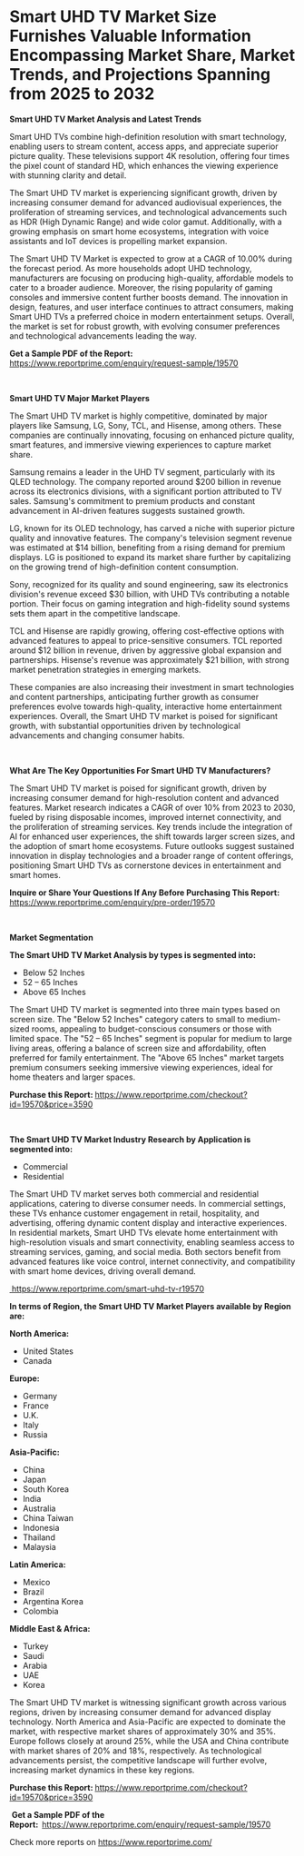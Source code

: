 <p><h1>Smart UHD TV Market Size Furnishes Valuable Information Encompassing Market Share, Market Trends, and Projections Spanning from 2025 to 2032</h1></p><p><strong>Smart UHD TV Market Analysis and Latest Trends</strong></p>
<p><p>Smart UHD TVs combine high-definition resolution with smart technology, enabling users to stream content, access apps, and appreciate superior picture quality. These televisions support 4K resolution, offering four times the pixel count of standard HD, which enhances the viewing experience with stunning clarity and detail.</p><p>The Smart UHD TV market is experiencing significant growth, driven by increasing consumer demand for advanced audiovisual experiences, the proliferation of streaming services, and technological advancements such as HDR (High Dynamic Range) and wide color gamut. Additionally, with a growing emphasis on smart home ecosystems, integration with voice assistants and IoT devices is propelling market expansion.</p><p>The Smart UHD TV Market is expected to grow at a CAGR of 10.00% during the forecast period. As more households adopt UHD technology, manufacturers are focusing on producing high-quality, affordable models to cater to a broader audience. Moreover, the rising popularity of gaming consoles and immersive content further boosts demand. The innovation in design, features, and user interface continues to attract consumers, making Smart UHD TVs a preferred choice in modern entertainment setups. Overall, the market is set for robust growth, with evolving consumer preferences and technological advancements leading the way.</p></p>
<p><strong>Get a Sample PDF of the Report:&nbsp;</strong> <a href="https://www.reportprime.com/enquiry/request-sample/19570?utm_campaign=3286&utm_medium=2&utm_source=Github&utm_content=ia&utm_term=20032025&utm_id=smart-uhd-tv">https://www.reportprime.com/enquiry/request-sample/19570</a></p>
<p>&nbsp;</p>
<p><strong>Smart UHD TV Major Market Players</strong></p>
<p><p>The Smart UHD TV market is highly competitive, dominated by major players like Samsung, LG, Sony, TCL, and Hisense, among others. These companies are continually innovating, focusing on enhanced picture quality, smart features, and immersive viewing experiences to capture market share.</p><p>Samsung remains a leader in the UHD TV segment, particularly with its QLED technology. The company reported around $200 billion in revenue across its electronics divisions, with a significant portion attributed to TV sales. Samsung's commitment to premium products and constant advancement in AI-driven features suggests sustained growth.</p><p>LG, known for its OLED technology, has carved a niche with superior picture quality and innovative features. The company's television segment revenue was estimated at $14 billion, benefiting from a rising demand for premium displays. LG is positioned to expand its market share further by capitalizing on the growing trend of high-definition content consumption.</p><p>Sony, recognized for its quality and sound engineering, saw its electronics division's revenue exceed $30 billion, with UHD TVs contributing a notable portion. Their focus on gaming integration and high-fidelity sound systems sets them apart in the competitive landscape.</p><p>TCL and Hisense are rapidly growing, offering cost-effective options with advanced features to appeal to price-sensitive consumers. TCL reported around $12 billion in revenue, driven by aggressive global expansion and partnerships. Hisense's revenue was approximately $21 billion, with strong market penetration strategies in emerging markets.</p><p>These companies are also increasing their investment in smart technologies and content partnerships, anticipating further growth as consumer preferences evolve towards high-quality, interactive home entertainment experiences. Overall, the Smart UHD TV market is poised for significant growth, with substantial opportunities driven by technological advancements and changing consumer habits.</p></p>
<p>&nbsp;</p>
<p><strong>What Are The Key Opportunities For Smart UHD TV Manufacturers?</strong></p>
<p><p>The Smart UHD TV market is poised for significant growth, driven by increasing consumer demand for high-resolution content and advanced features. Market research indicates a CAGR of over 10% from 2023 to 2030, fueled by rising disposable incomes, improved internet connectivity, and the proliferation of streaming services. Key trends include the integration of AI for enhanced user experiences, the shift towards larger screen sizes, and the adoption of smart home ecosystems. Future outlooks suggest sustained innovation in display technologies and a broader range of content offerings, positioning Smart UHD TVs as cornerstone devices in entertainment and smart homes.</p></p>
<p><strong>Inquire or Share Your Questions If Any Before Purchasing This Report:</strong> <a href="https://www.reportprime.com/enquiry/pre-order/19570?utm_campaign=3286&utm_medium=2&utm_source=Github&utm_content=ia&utm_term=20032025&utm_id=smart-uhd-tv">https://www.reportprime.com/enquiry/pre-order/19570</a></p>
<p>&nbsp;</p>
<p><strong>Market Segmentation</strong></p>
<p><strong>The Smart UHD TV Market Analysis by types is segmented into:</strong></p>
<p><ul><li>Below 52 Inches</li><li>52 – 65 Inches</li><li>Above 65 Inches</li></ul></p>
<p><p>The Smart UHD TV market is segmented into three main types based on screen size. The "Below 52 Inches" category caters to small to medium-sized rooms, appealing to budget-conscious consumers or those with limited space. The "52 – 65 Inches" segment is popular for medium to large living areas, offering a balance of screen size and affordability, often preferred for family entertainment. The "Above 65 Inches" market targets premium consumers seeking immersive viewing experiences, ideal for home theaters and larger spaces.</p></p>
<p><strong>Purchase this Report:&nbsp;</strong><a href="https://www.reportprime.com/checkout?id=19570&price=3590&utm_campaign=3286&utm_medium=2&utm_source=Github&utm_content=ia&utm_term=20032025&utm_id=smart-uhd-tv">https://www.reportprime.com/checkout?id=19570&price=3590</a></p>
<p>&nbsp;</p>
<p><strong>The Smart UHD TV Market Industry Research by Application is segmented into:</strong></p>
<p><ul><li>Commercial</li><li>Residential</li></ul></p>
<p><p>The Smart UHD TV market serves both commercial and residential applications, catering to diverse consumer needs. In commercial settings, these TVs enhance customer engagement in retail, hospitality, and advertising, offering dynamic content display and interactive experiences. In residential markets, Smart UHD TVs elevate home entertainment with high-resolution visuals and smart connectivity, enabling seamless access to streaming services, gaming, and social media. Both sectors benefit from advanced features like voice control, internet connectivity, and compatibility with smart home devices, driving overall demand.</p></p>
<p><a href="https://www.reportprime.com/smart-uhd-tv-r19570?utm_campaign=3286&utm_medium=2&utm_source=Github&utm_content=ia&utm_term=20032025&utm_id=smart-uhd-tv">&nbsp;https://www.reportprime.com/smart-uhd-tv-r19570</a></p>
<p><strong>In terms of Region, the Smart UHD TV Market Players available by Region are:</strong></p>
<p>
    <p> <strong> North America: </strong>
        <ul>
            <li>United States</li>
            <li>Canada</li>
        </ul>
        </p> 
    <p> <strong> Europe: </strong>
        <ul>
            <li>Germany</li>
            <li>France</li>
            <li>U.K.</li>
            <li>Italy</li>
            <li>Russia</li>
        </ul>
        </p> 
    <p> <strong> Asia-Pacific: </strong>
        <ul>
            <li>China</li>
            <li>Japan</li>
            <li>South Korea</li>
            <li>India</li>
            <li>Australia</li>
            <li>China Taiwan</li>
            <li>Indonesia</li>
            <li>Thailand</li>
            <li>Malaysia</li>
        </ul>
        </p> 
    <p> <strong> Latin America: </strong>
        <ul>
            <li>Mexico</li>
            <li>Brazil</li>
            <li>Argentina Korea</li>
            <li>Colombia</li>
        </ul>
        </p> 
    <p> <strong> Middle East & Africa: </strong>
        <ul>
            <li>Turkey</li>
            <li>Saudi</li>
            <li>Arabia</li>
            <li>UAE</li>
            <li>Korea</li>
        </ul>
    </p>
    </p>
<p><p>The Smart UHD TV market is witnessing significant growth across various regions, driven by increasing consumer demand for advanced display technology. North America and Asia-Pacific are expected to dominate the market, with respective market shares of approximately 30% and 35%. Europe follows closely at around 25%, while the USA and China contribute with market shares of 20% and 18%, respectively. As technological advancements persist, the competitive landscape will further evolve, increasing market dynamics in these key regions.</p></p>
<p><strong>Purchase this Report: </strong><a href="https://www.reportprime.com/checkout?id=19570&price=3590&utm_campaign=3286&utm_medium=2&utm_source=Github&utm_content=ia&utm_term=20032025&utm_id=smart-uhd-tv">https://www.reportprime.com/checkout?id=19570&price=3590</a></p>
<p>&nbsp;<strong>Get a Sample PDF of the Report:&nbsp;&nbsp;</strong><a href="https://www.reportprime.com/enquiry/request-sample/19570?utm_campaign=3286&utm_medium=2&utm_source=Github&utm_content=ia&utm_term=20032025&utm_id=smart-uhd-tv">https://www.reportprime.com/enquiry/request-sample/19570</a></p>
<p><strong></strong></p>
<p>Check more reports on <a href="https://www.reportprime.com/?utm_campaign=3286&utm_medium=2&utm_source=Github&utm_content=ia&utm_term=20032025&utm_id=smart-uhd-tv">https://www.reportprime.com/</a></p>